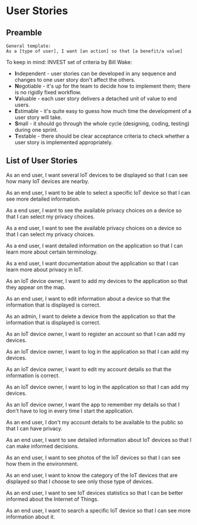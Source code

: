 <!--
SPDX-License-Identifier: AGPL-3.0-or-later

Copyright (c) 2023 Nelson Vieira

@author Nelson Vieira <2080511@student.uma.pt>
@license AGPL-3.0 <https://www.gnu.org/licenses/agpl-3.0.txt>
-->
# User Stories

## Preamble

```
General template:  
As a [type of user], I want [an action] so that [a benefit/a value]
```

To keep in mind: INVEST set of criteria by Bill Wake:
- **I**ndependent - user stories can be developed in any sequence and changes to one user story don't affect the others.
- **N**egotiable - it's up for the team to decide how to implement them; there is no rigidly fixed workflow.
- **V**aluable - each user story delivers a detached unit of value to end users.
- **E**stimable - it's quite easy to guess how much time the development of a user story will take.
- **S**mall - it should go through the whole cycle (designing, coding, testing) during one sprint.
- **T**estable - there should be clear acceptance criteria to check whether a user story is implemented appropriately.

## List of User Stories

As an end user, I want several IoT devices to be displayed so that I can see how many IoT devices are nearby.

As an end user, I want to be able to select a specific IoT device so that I can see more detailed information.

As a end user, I want to see the available privacy choices on a device so that I can select my privacy choices.

As a end user, I want to see the available privacy choices on a device so that I can select my privacy choices.

As a end user, I want detailed information on the application so that I can learn more about certain terminology.

As a end user, I want documentation about the application so that I can learn more about privacy in IoT.

As an IoT device owner, I want to add my devices to the application so that they appear on the map.

As an end user, I want to edit information about a device so that the information that is displayed is correct.

As an admin, I want to delete a device from the application so that the information that is displayed is correct.

As an IoT device owner, I want to register an account so that I can add my devices.

As an IoT device owner, I want to log in the application so that I can add my devices.

As an IoT device owner, I want to edit my account details so that the information is correct.

As an IoT device owner, I want to log in the application so that I can add my devices.

As an IoT device owner, I want the app to remember my details so that I don't have to log in every time I start the application.

As an end user, I don't my account details to be available to the public so that I can have privacy.

As an end user, I want to see detailed information about IoT devices so that I can make informed decisions.

As an end user, I want to see photos of the IoT devices so that I can see how them in the environment.

As an end user, I want to know the category of the IoT devices that are displayed so that I choose to see only those type of devices.

As an end user, I want to see IoT devices statistics so that I can be better informed about the Internet of Things.

As an end user, I want to search a specific IoT device so that I can see more information about it.
